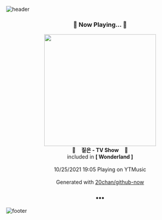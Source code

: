 ![header](https://capsule-render.vercel.app/api?type=wave&height=170&section=header&text=Hi.%20I'm%20SHIFT&fontColor=090707&fontAlignX=45&fontAlignY=65&fontSize=100)

<h3 align="center">🎵 Now Playing... 🎵</h3>
<p align="center">
  <a href="https://music.youtube.com/watch?v=Vx1FBS0cfyg">
    <img width="300" src="https://lh3.googleusercontent.com/mlMNQUOQhp9ah9tRUEDHlsPps3HmZ5UMIjnflZdzVcJl7ng_2_-q3ey7-OfQioz3FoH0cTty5lO07TPm">
  </a>
  <br>
  🎵&nbsp&nbsp&nbsp <b>짙은 - TV Show</b> &nbsp&nbsp&nbsp🎵
  <br>
  included in <b>[ Wonderland ]</b>
  
  <br />
  <br />
  10/25/2021 19:05 Playing on YTMusic
  <br />
  <br />
  Generated with <a href="https://github.com/20chan/github-now">20chan/github-now</a>
</p>

<h3 align="center">•••</h3>

![footer](https://capsule-render.vercel.app/api?type=wave&height=150&section=footer)
